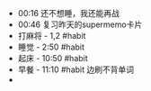 - 00:16 还不想睡，我还能再战
- 00:46 复习昨天的supermemo卡片
- 打麻将 - 1,2  #habit
- 睡觉 - 2:50 #habit
- 起床 - 10:50 #habit
- 早餐 - 11:10 #habit 边刷不背单词
-